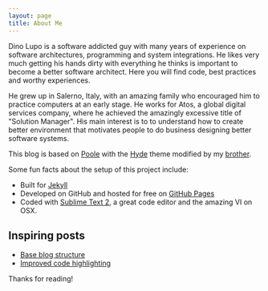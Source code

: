 ```yaml
---
layout: page
title: About Me
---
```


<p class="message">
  Dino Lupo is a software addicted guy with many years of experience on software architectures, programming and system integrations. He likes very much getting his hands dirty with everything he thinks is important to become a better software architect. Here you will find code, best practices and worthy experiences.
</p>

He grew up in Salerno, Italy, with an amazing family who encouraged him to practice computers at an early stage. 
He works for Atos, a global digital services company, where he achieved the amazingly excessive title of "Solution Manager".
His main interest is to to understand how to create better environment that motivates people to do business designing better software systems.  


This blog is based on [Poole](https://github.com/poole/poole) with the [Hyde](http://hyde.getpoole.com) theme modified by my [brother](http://www.needanamemusic.com/site/).


Some fun facts about the setup of this project include:

* Built for [Jekyll](http://jekyllrb.com)
* Developed on GitHub and hosted for free on [GitHub Pages](https://pages.github.com)
* Coded with [Sublime Text 2](http://sublimetext.com), a great code editor and the amazing VI on OSX.

## Inspiring posts
* [Base blog structure](http://joshualande.com/jekyll-github-pages-poole/)
* [Improved code highlighting](https://demisx.github.io/jekyll/2014/01/13/improve-code-highlighting-in-jekyll.html)

Thanks for reading!
